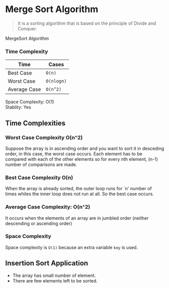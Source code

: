 # Merge Sort Algorithm

> It is a sorting algorithm that is based on the principle of Divide and Conquer.

MergeSort Algorithm


### Time Complexity


|Time                         |Cases                     
|----------------|-----------------------------|
|Best Case| `O(n)`            |
|Worst Case         |`O(nlogn)`                    
|Average Case         |`O(n^2)`|


Space Complexity: O(1) <br>
Stablity: Yes

## Time Complexities
### Worst Case Complexity O(n^2)
Suppose the array is in ascending order and you want to sort it in desceding order, in this case, the worst case occurs.
Each element has to be compared with each of the other elements so for every nth element, (n-1) number of comparisons are made.

### Best Case Complexity O(n)
When the array is already sorted, the outer loop runs for `n' number of times whiles the inner loop does not run at all.
So the best case occurs.

### Average Case Complexity: O(n^2)
It occurs when the elements of an array are in jumbled order (neither descending or ascending order)

### Space Complexity
Space complexity is `O(1)` because an extra variable `key` is used.

## Insertion Sort Application
* The array has small number of element.
* There are few elements left to be sorted.
